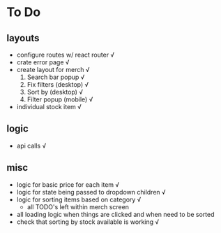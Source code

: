 # To Do

## layouts
- configure routes w/ react router √
- crate error page √
- create layout for merch √
  1. Search bar popup √
  1. Fix filters (desktop) √
  1. Sort by (desktop) √
  1. Filter popup (mobile) √
- individual stock item √

## logic
- api calls √

## misc
- logic for basic price for each item √
- logic for state being passed to dropdown children √
- logic for sorting items based on category √
  - all TODO's left within merch screen
- all loading logic when things are clicked and when need to be sorted
- check that sorting by stock available is working √